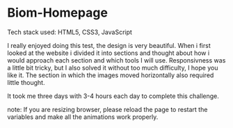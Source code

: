 # Biom-Homepage
Tech stack used: HTML5, CSS3, JavaScript

I really enjoyed doing this test, the design is very beautiful.
When i first looked at the website i divided it into sections and thought about how i would approach 
each section and which tools I will use. Responsivness was a little bit tricky, but I also solved it without too much difficulty, I hope you like it.
The section in which the images moved horizontally also required little thought.

It took me three days with 3-4 hours each day to complete this challenge.

note: If you are resizing browser, please reload the page to restart the variables and make all the animations work properly.
